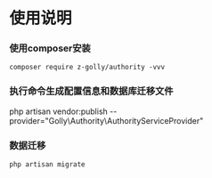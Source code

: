 # 使用说明
### 使用composer安装

```
composer require z-golly/authority -vvv
```

### 执行命令生成配置信息和数据库迁移文件

php artisan vendor:publish --provider="Golly\Authority\AuthorityServiceProvider"

### 数据迁移

```
php artisan migrate
```

